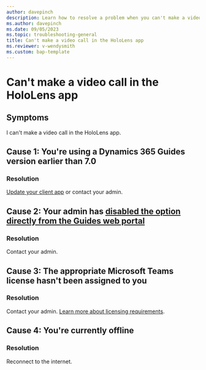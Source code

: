 ```yaml
---
author: davepinch
description: Learn how to resolve a problem when you can't make a video call in the HoloLens app
ms.author: davepinch
ms.date: 09/05/2023
ms.topic: troubleshooting-general
title: Can't make a video call in the HoloLens app
ms.reviewer: v-wendysmith
ms.custom: bap-template
---
```


# Can't make a video call in the HoloLens app

## Symptoms

I can't make a video call in the HoloLens app.

## Cause 1: You're using a Dynamics 365 Guides version earlier than 7.0

### Resolution

[Update your client app](**/*dynamics365/mixed-reality/guides/upgrade) or contact your admin.

## Cause 2: Your admin has [disabled the option directly from the Guides web portal](dynamics365/mixed-reality/guides/admin-enable-calls)

### Resolution

Contact your admin.

## Cause 3: The appropriate Microsoft Teams license hasn't been assigned to you

### Resolution

Contact your admin. [Learn more about licensing requirements](dynamics365/mixed-reality/guides/requirements).

## Cause 4: You're currently offline

### Resolution

Reconnect to the internet.